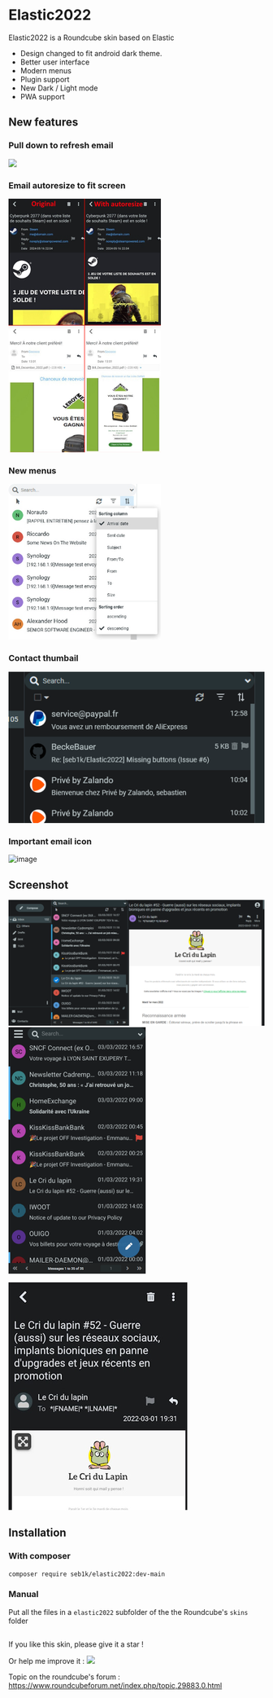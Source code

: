 # Elastic2022



Elastic2022 is a Roundcube skin based on Elastic


- Design changed to fit android dark theme.
- Better user interface
- Modern menus
- Plugin support
- New Dark / Light mode
- PWA support


## New features
### Pull down to refresh email
<img src="https://raw.githubusercontent.com/seb1k/Elastic2022/main/img/pulltorefresh.gif " width="250"/>

### Email autoresize to fit screen
<img src="https://raw.githubusercontent.com/seb1k/Elastic2022/main/img/autoresize.jpg" width="300"/>

### New menus
<img src="https://raw.githubusercontent.com/seb1k/Elastic2022/main/img/dropdownmenu.jpg" width="300"/>

### Contact thumbail
![screenshot](img/preview-icon.png)

### Important email icon
![image](https://github.com/user-attachments/assets/db26dbf0-9b95-4b10-86c3-109a49f3ad92)


## Screenshot

![screenshot](img/2022-2.png)
![screenshot](img/phone2.png)

![screenshot](img/phone2.jpg)




## Installation
### With composer
```
composer require seb1k/elastic2022:dev-main
```
### Manual
Put all the files in a `elastic2022` subfolder of the the Roundcube's `skins` folder




## 

If you like this skin, please give it a star !

Or help me improve it : [<img src="https://raw.githubusercontent.com/seb1k/Elastic2022/main/img/button-PayPal-donate.png">](https://www.paypal.com/donate/?hosted_button_id=AQHZNZT5L7JSE)




Topic on the roundcube's forum :
https://www.roundcubeforum.net/index.php/topic,29883.0.html
